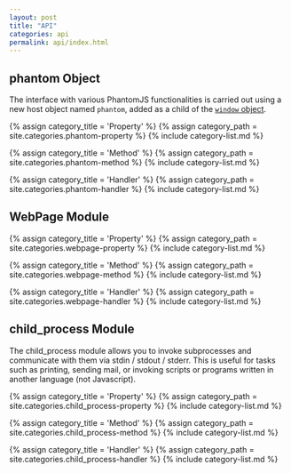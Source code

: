 ```yaml
---
layout: post
title: "API"
categories: api
permalink: api/index.html
---
```


## phantom Object

The interface with various PhantomJS functionalities is carried out using a new host object named `phantom`, added as a child of the [`window` object](https://developer.mozilla.org/en/DOM/window).

{% assign category_title = 'Property' %}
{% assign category_path = site.categories.phantom-property %}
{% include category-list.md %}

{% assign category_title = 'Method' %}
{% assign category_path = site.categories.phantom-method %}
{% include category-list.md %}

{% assign category_title = 'Handler' %}
{% assign category_path = site.categories.phantom-handler %}
{% include category-list.md %}

## WebPage Module

{% assign category_title = 'Property' %}
{% assign category_path = site.categories.webpage-property %}
{% include category-list.md %}

{% assign category_title = 'Method' %}
{% assign category_path = site.categories.webpage-method %}
{% include category-list.md %}

{% assign category_title = 'Handler' %}
{% assign category_path = site.categories.webpage-handler %}
{% include category-list.md %}

## child_process Module

The child_process module allows you to invoke subprocesses and communicate with them via stdin / stdout / stderr. This is useful for tasks such as printing, sending mail, or invoking scripts or programs written in another language (not Javascript).

{% assign category_title = 'Property' %}
{% assign category_path = site.categories.child_process-property %}
{% include category-list.md %}

{% assign category_title = 'Method' %}
{% assign category_path = site.categories.child_process-method %}
{% include category-list.md %}

{% assign category_title = 'Handler' %}
{% assign category_path = site.categories.child_process-handler %}
{% include category-list.md %}
